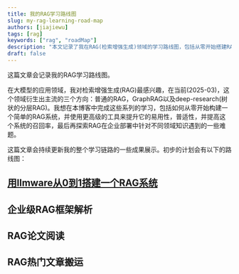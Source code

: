 ```yaml
---
title: 我的RAG学习路线图
slug: my-rag-learning-road-map
authors: [jiajiewu]
tags: [rag]
keywords: ["rag", "roadMap"]
description: "本文记录了我在RAG(检索增强生成)领域的学习路线图，包括从零开始搭建RAG系统、探索企业级RAG框架、阅读相关论文等内容，旨在系统地学习和实践RAG技术。"
draft: false
---
```


这篇文章会记录我的RAG学习路线图。


<!-- truncate -->


在大模型的应用领域，我对检索增强生成(RAG)最感兴趣，在当前(2025-03)，这个领域衍生出主流的三个方向：普通的RAG，GraphRAG以及deep-research(树状的分层RAG)。我想在本博客中完成这些系列的学习，包括如何从零开始构建一个简单的RAG系统，并使用更高级的工具来提升它的易用性，普适性，并提高这个系统的召回率，最后再探索RAG在企业部署中针对不同领域知识遇到的一些难题。

这篇文章会持续更新我的整个学习链路的一些成果展示。初步的计划会有以下的路线图：

## [用llmware从0到1搭建一个RAG系统](https://github.com/llmware-ai/llmware)

## 企业级RAG框架解析

## RAG论文阅读

## RAG热门文章搬运

